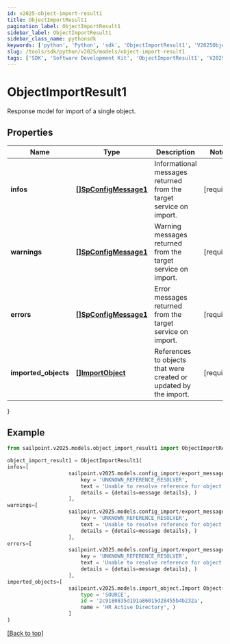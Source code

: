 ```yaml
---
id: v2025-object-import-result1
title: ObjectImportResult1
pagination_label: ObjectImportResult1
sidebar_label: ObjectImportResult1
sidebar_class_name: pythonsdk
keywords: ['python', 'Python', 'sdk', 'ObjectImportResult1', 'V2025ObjectImportResult1'] 
slug: /tools/sdk/python/v2025/models/object-import-result1
tags: ['SDK', 'Software Development Kit', 'ObjectImportResult1', 'V2025ObjectImportResult1']
---
```


# ObjectImportResult1

Response model for import of a single object.

## Properties

Name | Type | Description | Notes
------------ | ------------- | ------------- | -------------
**infos** | [**[]SpConfigMessage1**](sp-config-message1) | Informational messages returned from the target service on import. | [required]
**warnings** | [**[]SpConfigMessage1**](sp-config-message1) | Warning messages returned from the target service on import. | [required]
**errors** | [**[]SpConfigMessage1**](sp-config-message1) | Error messages returned from the target service on import. | [required]
**imported_objects** | [**[]ImportObject**](import-object) | References to objects that were created or updated by the import. | [required]
}

## Example

```python
from sailpoint.v2025.models.object_import_result1 import ObjectImportResult1

object_import_result1 = ObjectImportResult1(
infos=[
                    sailpoint.v2025.models.config_import/export_message.Config Import/Export Message(
                        key = 'UNKNOWN_REFERENCE_RESOLVER', 
                        text = 'Unable to resolve reference for object [type: IDENTITY, id: 2c91808c746e9c9601747d6507332ecz, name: random identity]', 
                        details = {details=message details}, )
                    ],
warnings=[
                    sailpoint.v2025.models.config_import/export_message.Config Import/Export Message(
                        key = 'UNKNOWN_REFERENCE_RESOLVER', 
                        text = 'Unable to resolve reference for object [type: IDENTITY, id: 2c91808c746e9c9601747d6507332ecz, name: random identity]', 
                        details = {details=message details}, )
                    ],
errors=[
                    sailpoint.v2025.models.config_import/export_message.Config Import/Export Message(
                        key = 'UNKNOWN_REFERENCE_RESOLVER', 
                        text = 'Unable to resolve reference for object [type: IDENTITY, id: 2c91808c746e9c9601747d6507332ecz, name: random identity]', 
                        details = {details=message details}, )
                    ],
imported_objects=[
                    sailpoint.v2025.models.import_object.Import Object(
                        type = 'SOURCE', 
                        id = '2c9180835d191a86015d28455b4b232a', 
                        name = 'HR Active Directory', )
                    ]
)

```
[[Back to top]](#) 


